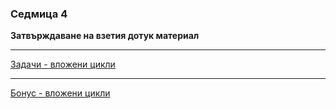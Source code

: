 ### Седмица 4

**Затвърждаване на взетия дотук материал**

---

[Задачи - вложени цикли](../tasks/nested_loops.md)

---

[Бонус - вложени цикли](https://docs.google.com/document/d/1-_uR41zDf-goGrQlD66rRbrT3Ie-KBcCABH1fCjvP9Y/edit?usp=sharing)
